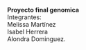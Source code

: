 **Proyecto final genomica**  
Integrantes:  
Melissa Martínez  
Isabel Herrera  
Alondra Dominguez.
